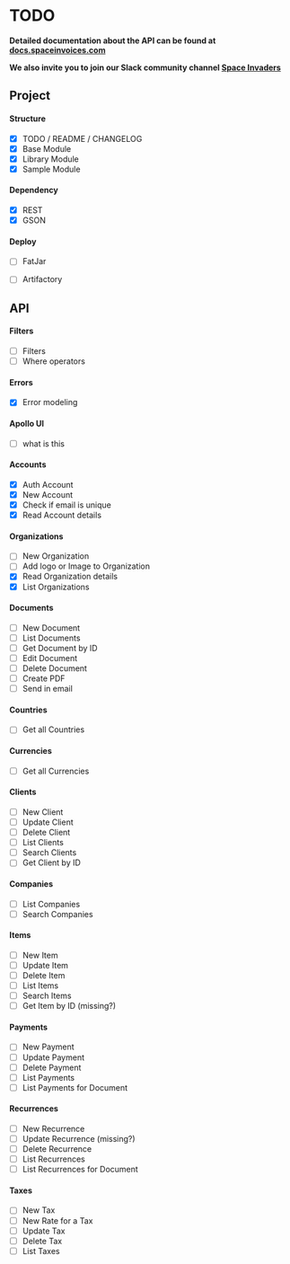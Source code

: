# TODO

**Detailed documentation about the API can be found at [docs.spaceinvoices.com](http://docs.spaceinvoices.com)**

**We also invite you to join our Slack community channel [Space Invaders](http://joinslack.spaceinvoices.com)**

## Project

#### Structure
- [X] TODO / README / CHANGELOG
- [X] Base Module
- [X] Library Module
- [X] Sample Module

#### Dependency
- [X] REST
- [X] GSON

#### Deploy
- [ ] FatJar
- [ ] Artifactory


## API


#### Filters
- [ ] Filters
- [ ] Where operators

#### Errors
- [X] Error modeling

#### Apollo UI
- [ ] what is this


#### Accounts
- [X] Auth Account
- [X] New Account
- [X] Check if email is unique
- [X] Read Account details

#### Organizations
- [ ] New Organization
- [ ] Add logo or Image to Organization
- [X] Read Organization details
- [X] List Organizations

#### Documents
- [ ] New Document
- [ ] List Documents
- [ ] Get Document by ID
- [ ] Edit Document
- [ ] Delete Document
- [ ] Create PDF
- [ ] Send in email

#### Countries
- [ ] Get all Countries

#### Currencies
- [ ] Get all Currencies

#### Clients
- [ ] New Client
- [ ] Update Client
- [ ] Delete Client
- [ ] List Clients
- [ ] Search Clients
- [ ] Get Client by ID

#### Companies
- [ ] List Companies
- [ ] Search Companies

#### Items
- [ ] New Item
- [ ] Update Item
- [ ] Delete Item
- [ ] List Items
- [ ] Search Items
- [ ] Get Item by ID (missing?)

#### Payments
- [ ] New Payment
- [ ] Update Payment
- [ ] Delete Payment
- [ ] List Payments
- [ ] List Payments for Document

#### Recurrences
- [ ] New Recurrence
- [ ] Update Recurrence (missing?)
- [ ] Delete Recurrence
- [ ] List Recurrences
- [ ] List Recurrences for Document

#### Taxes
- [ ] New Tax
- [ ] New Rate for a Tax
- [ ] Update Tax
- [ ] Delete Tax
- [ ] List Taxes
